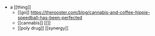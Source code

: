 - a [[thing]]
	- [[go]] https://therooster.com/blog/cannabis-and-coffee-hippie-speedball-has-been-perfected
	- [[cannabis]] [[]]
	- [[poly drug]] [[synergy]]
